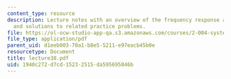 ```yaml
---
content_type: resource
description: Lecture notes with an overview of the frequency response and Bode plots,
  and solutions to related practice problems.
file: https://ol-ocw-studio-app-qa.s3.amazonaws.com/courses/2-004-systems-modeling-and-control-ii-fall-2007/1940c272d7cd15232515da595695846b_lecture38.pdf
file_type: application/pdf
parent_uid: d1eeb003-70a1-b8e5-5211-e97eacb45b0e
resourcetype: Document
title: lecture38.pdf
uid: 1940c272-d7cd-1523-2515-da595695846b
---
```

